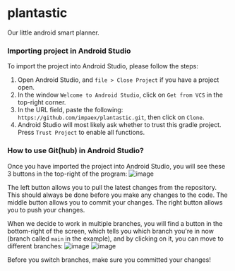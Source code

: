 # plantastic
Our little android smart planner.



### Importing project in Android Studio

To import the project into Android Studio, please follow the steps:

1. Open Android Studio, and `file > Close Project` if you have a project open.
2. In the window `Welcome to Android Studio`, click on `Get from VCS` in the top-right corner.
3. In the URL field, paste the following: `https://github.com/impaex/plantastic.git`, then click on `Clone`.
4. Android Studio will most likely ask whether to trust this gradle project. Press `Trust Project` to enable all functions.

### How to use Git(hub) in Android Studio?
Once you have imported the project into Android Studio, you will see these 3 buttons in the top-right of the program:
![image](https://user-images.githubusercontent.com/43404248/155599302-7848f2e6-ec56-4cc1-a089-ac76187100a2.png)

The left button allows you to pull the latest changes from the repository. This should always be done before you make any changes to the code.
The middle button allows you to commit your changes.
The right button allows you to push your changes.

When we decide to work in multiple branches, you will find a button in the bottom-right of the screen, which tells you which branch you're in now (branch called `main` in the example), and by clicking on it, you can move to different branches:
![image](https://user-images.githubusercontent.com/43404248/155599728-f8db455d-1667-44cb-935d-7f8840e157c5.png)
![image](https://user-images.githubusercontent.com/43404248/155599987-c48bd41d-3db0-4bf2-b618-0366d0097f56.png)

Before you switch branches, make sure you committed your changes!
